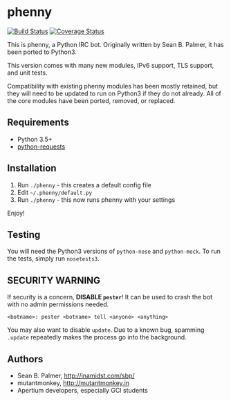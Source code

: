 # phenny
[![Build Status](https://travis-ci.org/apertium/phenny.png?branch=master)](https://travis-ci.org/apertium/phenny)
[![Coverage Status](https://coveralls.io/repos/github/apertium/phenny/badge.svg?branch=master)](https://coveralls.io/github/apertium/phenny?branch=master)

This is phenny, a Python IRC bot. Originally written by Sean B. Palmer, it has
been ported to Python3.

This version comes with many new modules, IPv6 support, TLS support, and unit
tests.

Compatibility with existing phenny modules has been mostly retained, but they
will need to be updated to run on Python3 if they do not already. All of the
core modules have been ported, removed, or replaced.

## Requirements
* Python 3.5+
* [python-requests](http://docs.python-requests.org/en/latest/)

## Installation
1. Run `./phenny` - this creates a default config file
2. Edit `~/.phenny/default.py`
3. Run `./phenny` - this now runs phenny with your settings

Enjoy!

## Testing
You will need the Python3 versions of `python-nose` and `python-mock`. To run
the tests, simply run `nosetests3`.

## SECURITY WARNING
If security is a concern, **DISABLE `pester`**! It can be used to crash the bot with no admin permissions needed.

    <botname>: pester <botname> tell <anyone> <anything>

You may also want to disable `update`. Due to a known bug, spamming `.update` repeatedly makes the process go into the background.

## Authors
* Sean B. Palmer, http://inamidst.com/sbp/
* mutantmonkey, http://mutantmonkey.in
* Apertium developers, especially GCI students
